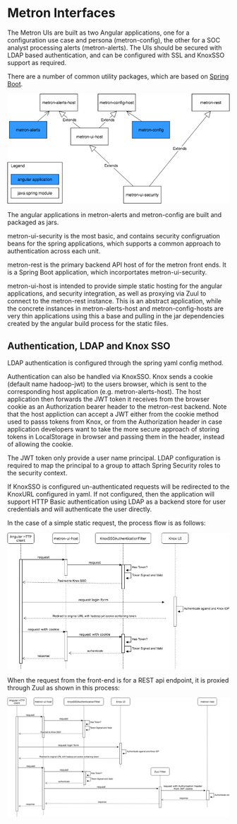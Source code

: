 # Metron Interfaces

The Metron UIs are built as two Angular applications, one for a configuration use case and persona (metron-config), the other for a SOC analyst processing alerts (metron-alerts). The UIs should be secured with LDAP based authentication, and can be configured with SSL and KnoxSSO support as required. 

There are a number of common utility packages, which are based on [Spring Boot](https://spring.io/projects/spring-boot). 

![Module Structure](metron-1663-package-dependency.png)

The angular applications in metron-alerts and metron-config are built and packaged as jars.

metron-ui-security is the most basic, and contains security configruation beans for the spring applications, which supports a common approach to authentication across each unit.

metron-rest is the primary backend API host of for the metron front ends. It is a Spring Boot application, which incorportates metron-ui-security.

metron-ui-host is intended to provide simple static hosting for the angular applications, and security integration, as well as proxying via Zuul to connect to the metron-rest instance. This is an abstract application, while the concrete instances in metron-alerts-host and metron-config-hosts are very thin applications using this a base and pulling in the jar dependencies created by the angular build process for the static files.

## Authentication, LDAP and Knox SSO

LDAP authentication is configured through the spring yaml config method.

Authentication can also be handled via KnoxSSO. Knox sends a cookie (default name hadoop-jwt) to the users browser, which is sent to the corresponding host application (e.g. metron-alerts-host). The host application then forwards the JWT token it receives from the browser cookie as an Authorization bearer header to the metron-rest backend. Note that the host appliction can accept a JWT either from the cookie method used to passs tokens from Knox, or from the Authorization header in case application developers want to take the more secure approach of storing tokens in LocalStorage in browser and passing them in the header, instead of allowing the cookie.

The JWT token only provide a user name principal. LDAP configuration is required to map the principal to a group to attach Spring Security roles to the security context.

If KnoxSSO is configured un-authenticated requests will be redirected to the KnoxURL configured in yaml. If not configured, then the application will support HTTP Basic authentication using LDAP as a backend store for user credentials and will authenticate the user directly.

In the case of a simple static request, the process flow is as follows: 

![Authentication a static resource request](metron-1663-request-process-ui.png)

When the request from the front-end is for a REST api endpoint, it is proxied through Zuul as shown in this process: 

![Authentication and Proxying a REST call](metron-1663-request-process-proxy-rest.png)